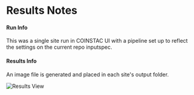 # Results Notes

#### Run Info

This was a single site run in COINSTAC UI with a pipeline set up to reflect the settings on the current repo inputspec. 

#### Results Info

An image file is generated and placed in each site's output folder.

![Results View](https://github.com/trendscenter/coinstac-dsne-multishot/tree/master/test/results/results.png "Results View")
